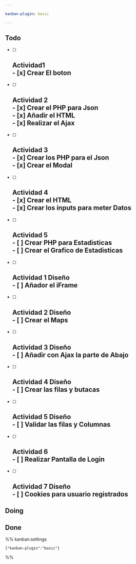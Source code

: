 ```yaml
---

kanban-plugin: basic

---
```


## Todo

- [ ] ## Actividad1<br>- [x] Crear El boton
- [ ] ## Actividad 2 <br>- [x] Crear el PHP para Json<br>- [x] Añadir el HTML<br>- [x] Realizar el Ajax
- [ ] ## Actividad 3<br>- [x] Crear los PHP para el Json<br>- [x] Crear el Modal
- [ ] ## Actividad 4<br>- [x] Crear el HTML<br>- [x] Crear los inputs para meter Datos
- [ ] ## Actividad 5<br>- [ ] Crear PHP para Estadisticas<br>- [ ] Crear el Grafico de Estadisticas
- [ ] ## Actividad 1 Diseño<br>- [ ] Añador el iFrame
- [ ] ## Actividad 2 Diseño <br>- [ ] Crear el Maps
- [ ] ## Actividad 3 Diseño <br>- [ ] Añadir con Ajax la parte de Abajo
- [ ] ## Actividad 4 Diseño <br>- [ ] Crear las filas y butacas
- [ ] ## Actividad 5 Diseño <br>- [ ] Validar las filas y Columnas
- [ ] ## Actividad 6<br>- [ ] Realizar Pantalla de Login
- [ ] ## Actividad 7 Diseño <br>- [ ] Cookies para usuario registrados


## Doing



## Done





%% kanban:settings
```
{"kanban-plugin":"basic"}
```
%%